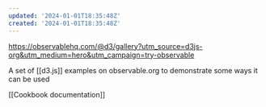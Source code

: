 ```yaml
---
updated: '2024-01-01T18:35:48Z'
created: '2024-01-01T18:35:48Z'
---
```

https://observablehq.com/@d3/gallery?utm_source=d3js-org&utm_medium=hero&utm_campaign=try-observable

A set of [[d3.js]] examples on observable.org to demonstrate some ways it can be used

[[Cookbook documentation]]